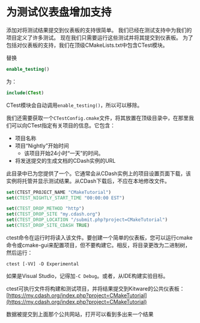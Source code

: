 # 为测试仪表盘增加支持

添加对将测试结果提交到仪表板的支持很简单。
我们已经在测试支持中为我们的项目定义了许多测试。
现在我们只需要运行这些测试并将其提交到仪表板。
为了包括对仪表板的支持，我们在顶级CMakeLists.txt中包含CTest模块。

替换

```cmake
enable_testing()
```

为：

```cmake
include(CTest)
```

CTest模块会自动调用`enable_testing()`，所以可以移除。

我们还需要获取一个`CTestConfig.cmake`文件，将其放置在顶级目录中，在那里我们可以向CTest指定有关项目的信息。它包含：

- 项目名称
- 项目“Nightly”开始时间
  - 该项目开始24小时“一天”的时间。
- 将发送提交的生成文档的CDash实例的URL

此目录中已为您提供了一个。它通常会从CDash实例上的项目设置页面下载，该实例将托管并显示测试结果。从CDash下载后，不应在本地修改文件。

```cmake
set(CTEST_PROJECT_NAME "CMakeTutorial")
set(CTEST_NIGHTLY_START_TIME "00:00:00 EST")

set(CTEST_DROP_METHOD "http")
set(CTEST_DROP_SITE "my.cdash.org")
set(CTEST_DROP_LOCATION "/submit.php?project=CMakeTutorial")
set(CTEST_DROP_SITE_CDASH TRUE)
```

ctest命令在运行时将读入该文件。要创建一个简单的仪表板，您可以运行cmake命令或cmake-gui来配置项目，但不要构建它。相反，将目录更改为二进制树，然后运行：

```shell
ctest [-VV] -D Experimental
```

如果是Visual Studio，记得加`-C Debug`。或者，从IDE构建实验目标。

ctest可执行文件将构建和测试项目，并将结果提交到Kitware的公共仪表板：[https://my.cdash.org/index.php?project=CMakeTutorial](https://my.cdash.org/index.php?project=CMakeTutorial)

数据被提交到上面那个公共网站，打开可以看到多出来一个结果





